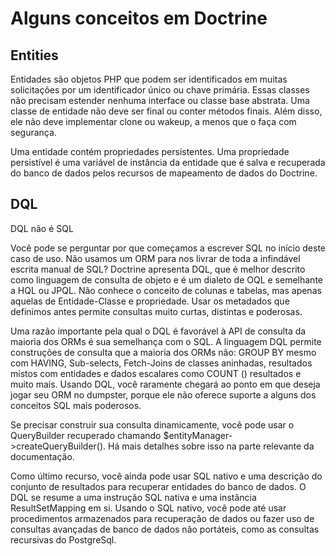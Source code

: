# Alguns conceitos em Doctrine

## Entities

Entidades são objetos PHP que podem ser identificados em muitas solicitações por um identificador único ou chave primária. Essas classes não precisam estender nenhuma interface ou classe base abstrata. Uma classe de entidade não deve ser final ou conter métodos finais. Além disso, ele não deve implementar clone ou wakeup, a menos que o faça com segurança.

Uma entidade contém propriedades persistentes. Uma propriedade persistível é uma variável de instância da entidade que é salva e recuperada do banco de dados pelos recursos de mapeamento de dados do Doctrine.

## DQL

DQL não é SQL

Você pode se perguntar por que começamos a escrever SQL no início deste caso de uso. Não usamos um ORM para nos livrar de toda a infindável escrita manual de SQL? Doctrine apresenta DQL, que é melhor descrito como linguagem de consulta de objeto e é um dialeto de OQL e semelhante a HQL ou JPQL. Não conhece o conceito de colunas e tabelas, mas apenas aquelas de Entidade-Classe e propriedade. Usar os metadados que definimos antes permite consultas muito curtas, distintas e poderosas.

Uma razão importante pela qual o DQL é favorável à API de consulta da maioria dos ORMs é sua semelhança com o SQL. A linguagem DQL permite construções de consulta que a maioria dos ORMs não: GROUP BY mesmo com HAVING, Sub-selects, Fetch-Joins de classes aninhadas, resultados mistos com entidades e dados escalares como COUNT () resultados e muito mais. Usando DQL, você raramente chegará ao ponto em que deseja jogar seu ORM no dumpster, porque ele não oferece suporte a alguns dos conceitos SQL mais poderosos.

Se precisar construir sua consulta dinamicamente, você pode usar o QueryBuilder recuperado chamando $entityManager->createQueryBuilder(). Há mais detalhes sobre isso na parte relevante da documentação.

Como último recurso, você ainda pode usar SQL nativo e uma descrição do conjunto de resultados para recuperar entidades do banco de dados. O DQL se resume a uma instrução SQL nativa e uma instância ResultSetMapping em si. Usando o SQL nativo, você pode até usar procedimentos armazenados para recuperação de dados ou fazer uso de consultas avançadas de banco de dados não portáteis, como as consultas recursivas do PostgreSql.


